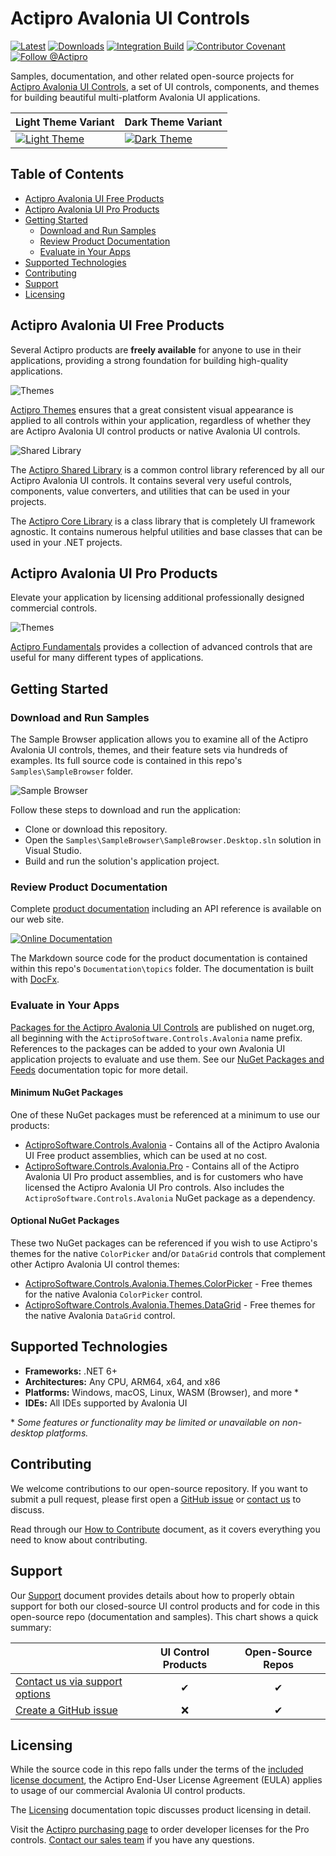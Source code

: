 ﻿# Actipro Avalonia UI Controls

[![Latest](https://img.shields.io/nuget/v/ActiproSoftware.Controls.Avalonia?label=Latest&logo=nuget)](https://www.nuget.org/packages/ActiproSoftware.Controls.Avalonia) 
[![Downloads](https://img.shields.io/nuget/dt/ActiproSoftware.Controls.Avalonia?label=Downloads)](https://www.nuget.org/packages/ActiproSoftware.Controls.Avalonia) 
[![Integration Build](https://github.com/Actipro/Avalonia-Controls/workflows/Integration%20Build/badge.svg)](https://github.com/Actipro/Avalonia-Controls/actions/workflows/integration-build.yml)
[![Contributor Covenant](https://img.shields.io/badge/Contributor%20Covenant-v2.0-ff69b4.svg)](https://github.com/Actipro/.github/blob/main/Code-of-Conduct.md)
[![Follow @Actipro](https://img.shields.io/twitter/follow/Actipro?style=social)](https://twitter.com/intent/follow?screen_name=Actipro)

Samples, documentation, and other related open-source projects for [Actipro Avalonia UI Controls](https://www.actiprosoftware.com/products/controls/avalonia), a set of UI controls, components, and themes for building beautiful multi-platform Avalonia UI applications.

| Light Theme Variant | Dark Theme Variant |
| ------------- | ------------- |
| [![Light Theme](.github/image-content/sample-browser-theme-light.jpg)](.github/image-content/sample-browser-theme-light-full.jpg) | [![Dark Theme](.github/image-content/sample-browser-theme-dark.jpg)](.github/image-content/sample-browser-theme-dark-full.jpg) |

## Table of Contents

- [Actipro Avalonia UI Free Products](#actipro-avalonia-ui-free-products)
- [Actipro Avalonia UI Pro Products](#actipro-avalonia-ui-pro-products)
- [Getting Started](#getting-started)
  - [Download and Run Samples](#download-and-run-samples)
  - [Review Product Documentation](#review-product-documentation)
  - [Evaluate in Your Apps](#evaluate-in-your-apps)
- [Supported Technologies](#supported-technologies)
- [Contributing](#contributing)
- [Support](#support)
- [Licensing](#licensing)

## Actipro Avalonia UI Free Products

Several Actipro products are **freely available** for anyone to use in their applications, providing a strong foundation for building high-quality applications.

![Themes](.github/image-content/themes-welcome.png)

[Actipro Themes](https://www.actiprosoftware.com/docs/controls/avalonia/themes/index) ensures that a great consistent visual appearance is applied to all controls within your application, regardless of whether they are Actipro Avalonia UI control products or native Avalonia UI controls.

![Shared Library](.github/image-content/shared-welcome.png)

The [Actipro Shared Library](https://www.actiprosoftware.com/docs/controls/avalonia/shared/index) is a common control library referenced by all our Actipro Avalonia UI controls. It contains several very useful controls, components, value converters, and utilities that can be used in your projects.

The [Actipro Core Library](https://www.actiprosoftware.com/docs/controls/avalonia/core/index) is a class library that is completely UI framework agnostic. It contains numerous helpful utilities and base classes that can be used in your .NET projects.

## Actipro Avalonia UI Pro Products

Elevate your application by licensing additional professionally designed commercial controls.

![Themes](.github/image-content/fundamentals-welcome.png)

[Actipro Fundamentals](https://www.actiprosoftware.com/docs/controls/avalonia/fundamentals/index) provides a collection of advanced controls that are useful for many different types of applications.

## Getting Started

### Download and Run Samples

The Sample Browser application allows you to examine all of the Actipro Avalonia UI controls, themes, and their feature sets via hundreds of examples.  Its full source code is contained in this repo's `Samples\SampleBrowser` folder.

![Sample Browser](.github/image-content/sample-browser-color-palette.jpg)

Follow these steps to download and run the application:

- Clone or download this repository.
- Open the `Samples\SampleBrowser\SampleBrowser.Desktop.sln` solution in Visual Studio.
- Build and run the solution's application project.

### Review Product Documentation

Complete [product documentation](https://www.actiprosoftware.com/docs/controls/avalonia/index) including an API reference is available on our web site.

[![Online Documentation](.github/image-content/documentation.jpg)](https://www.actiprosoftware.com/docs/controls/avalonia/index)

The Markdown source code for the product documentation is contained within this repo's `Documentation\topics` folder.  The documentation is built with [DocFx](https://github.com/dotnet/docfx). 

### Evaluate in Your Apps

[Packages for the Actipro Avalonia UI Controls](https://www.nuget.org/packages?q=ActiproSoftware.Controls.Avalonia) are published on nuget.org, all beginning with the `ActiproSoftware.Controls.Avalonia` name prefix.  References to the packages can be added to your own Avalonia UI application projects to evaluate and use them.  See our [NuGet Packages and Feeds](https://www.actiprosoftware.com/docs/controls/avalonia/nuget) documentation topic for more detail.

#### Minimum NuGet Packages

One of these NuGet packages must be referenced at a minimum to use our products:

- [ActiproSoftware.Controls.Avalonia](https://www.nuget.org/packages/ActiproSoftware.Controls.Avalonia) - Contains all of the Actipro Avalonia UI Free product assemblies, which can be used at no cost.
- [ActiproSoftware.Controls.Avalonia.Pro](https://www.nuget.org/packages/ActiproSoftware.Controls.Avalonia.Pro) - Contains all of the Actipro Avalonia UI Pro product assemblies, and is for customers who have licensed the Actipro Avalonia UI Pro controls.  Also includes the `ActiproSoftware.Controls.Avalonia` NuGet package as a dependency.

#### Optional NuGet Packages

These two NuGet packages can be referenced if you wish to use Actipro's themes for the native `ColorPicker` and/or `DataGrid` controls that complement other Actipro Avalonia UI control themes:

- [ActiproSoftware.Controls.Avalonia.Themes.ColorPicker](https://www.nuget.org/packages/ActiproSoftware.Controls.Avalonia.Themes.ColorPicker) - Free themes for the native Avalonia `ColorPicker` control.
- [ActiproSoftware.Controls.Avalonia.Themes.DataGrid](https://www.nuget.org/packages/ActiproSoftware.Controls.Avalonia.Themes.DataGrid) - Free themes for the native Avalonia `DataGrid` control.

## Supported Technologies

- **Frameworks:** .NET 6+
- **Architectures:** Any CPU, ARM64, x64, and x86
- **Platforms:** Windows, macOS, Linux, WASM (Browser), and more *
- **IDEs:** All IDEs supported by Avalonia UI

\* *Some features or functionality may be limited or unavailable on non-desktop platforms.*

## Contributing

We welcome contributions to our open-source repository.  If you want to submit a pull request, please first open a [GitHub issue](https://github.com/Actipro/Avalonia-Controls/issues) or [contact us](https://www.actiprosoftware.com/company/contact) to discuss.

Read through our [How to Contribute](https://github.com/Actipro/.github/blob/main/Contributing.md) document, as it covers everything you need to know about contributing.

## Support

Our [Support](https://github.com/Actipro/.github/blob/main/Support.md) document provides details about how to properly obtain support for both our closed-source UI control products and for code in this open-source repo (documentation and samples).  This chart shows a quick summary:

| | UI Control Products | Open-Source Repos |
| --- | :-: | :-: |
| [Contact us via support options](https://www.actiprosoftware.com/company/contact) | ✔ | ✔ |
| [Create a GitHub issue](https://github.com/Actipro/Avalonia-Controls/issues) | ❌ | ✔ |

## Licensing

While the source code in this repo falls under the terms of the [included license document](https://github.com/Actipro/Avalonia-Controls/blob/develop/License.md), the Actipro End-User License Agreement (EULA) applies to usage of our commercial Avalonia UI control products.  

The [Licensing](https://www.actiprosoftware.com/docs/controls/avalonia/licensing) documentation topic discusses product licensing in detail.

Visit the [Actipro purchasing page](https://www.actiprosoftware.com/purchase) to order developer licenses for the Pro controls.  [Contact our sales team](https://www.actiprosoftware.com/company/contact) if you have any questions.
